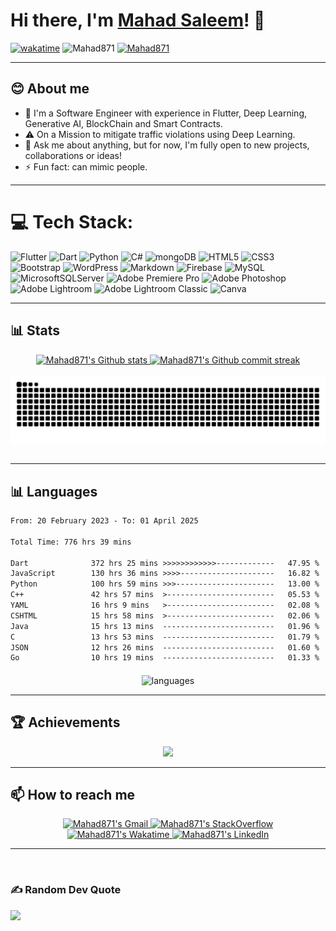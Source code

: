 <!-- markdownlint-disable MD033 MD042-->

# Hi there, I'm **[Mahad Saleem](https://mahad871.github.io/My-Portfolio/)**! 👋

[![wakatime](https://wakatime.com/badge/user/0dcf0bfd-0b5e-4de4-a8e6-9a5afd9ec4a0.svg)](https://wakatime.com/@0dcf0bfd-0b5e-4de4-a8e6-9a5afd9ec4a0)
	<img src="https://komarev.com/ghpvc/?username=Mahad871&label=Profile%20views&color=0e75b6&style=plastic" alt="Mahad871" /> 
	<a href = "https://commits.top/pakistan.html" target="_blank">
	</a>
	<a href = "https://github.com/Mahad871/Flutter-Projects" target="_blank">
 	<img src="https://img.shields.io/badge/Try%20My%20Apps-Click%20Here-red" alt="Mahad871" /> 
	</a>


---

## **😊 About me**

- 🌱 I'm a Software Engineer with experience in Flutter, Deep Learning, Generative AI, BlockChain and Smart Contracts.
- ⚠️ On a Mission to mitigate traffic violations using Deep Learning.
- 💬 Ask me about anything, but for now, I'm fully open to new projects, collaborations or ideas!
- ⚡ Fun fact: can mimic people.

---

# 💻 Tech Stack:

![Flutter](https://img.shields.io/badge/Flutter-%2302569B.svg?style=for-the-badge&logo=Flutter&logoColor=white) ![Dart](https://img.shields.io/badge/dart-%230175C2.svg?style=for-the-badge&logo=dart&logoColor=white) ![Python](https://img.shields.io/badge/python-3670A0?style=for-the-badge&logo=python&logoColor=ffdd54) ![C#](https://img.shields.io/badge/c%23-%23239120.svg?style=for-the-badge&logo=c-sharp&logoColor=white) ![mongoDB](https://img.shields.io/badge/mongodb-%1234567C.svg?&style=for-the-badge&logo=mongodb&logoColor=green) ![HTML5](https://img.shields.io/badge/html5-%23E34F26.svg?style=for-the-badge&logo=html5&logoColor=white) ![CSS3](https://img.shields.io/badge/css3-%231572B6.svg?style=for-the-badge&logo=css3&logoColor=white) ![Bootstrap](https://img.shields.io/badge/bootstrap-%23563D7C.svg?style=for-the-badge&logo=bootstrap&logoColor=white) ![WordPress](https://img.shields.io/badge/WordPress-%23117AC9.svg?style=for-the-badge&logo=WordPress&logoColor=white) ![Markdown](https://img.shields.io/badge/markdown-%23000000.svg?style=for-the-badge&logo=markdown&logoColor=white) ![Firebase](https://img.shields.io/badge/firebase-%23039BE5.svg?style=for-the-badge&logo=firebase) ![MySQL](https://img.shields.io/badge/mysql-%2300f.svg?style=for-the-badge&logo=mysql&logoColor=white) ![MicrosoftSQLServer](https://img.shields.io/badge/Microsoft%20SQL%20Server-CC2927?style=for-the-badge&logo=microsoft%20sql%20server&logoColor=white) ![Adobe Premiere Pro](https://img.shields.io/badge/Adobe%20Premiere%20Pro-9999FF.svg?style=for-the-badge&logo=Adobe%20Premiere%20Pro&logoColor=white) ![Adobe Photoshop](https://img.shields.io/badge/adobephotoshop-%2331A8FF.svg?style=for-the-badge&logo=adobephotoshop&logoColor=white) ![Adobe Lightroom](https://img.shields.io/badge/Adobe%20Lightroom-31A8FF.svg?style=for-the-badge&logo=Adobe%20Lightroom&logoColor=white) ![Adobe Lightroom Classic](https://img.shields.io/badge/Adobe%20Lightroom%20Classic-31A8FF.svg?style=for-the-badge&logo=Adobe%20Lightroom%20Classic&logoColor=white) ![Canva](https://img.shields.io/badge/Canva-%2300C4CC.svg?style=for-the-badge&logo=Canva&logoColor=white) 

---

## **📊 Stats**
 
<div align="center" style="text-align:center">
    <a href="#">
        <img width="50%" src="https://github-readme-stats.vercel.app/api?username=Mahad871&&show_icons=true&count_private=true&hide_border=true&theme=radical"
            alt="Mahad871's Github stats">
    </a>
    <a href="#">
        <img width="50%" src="https://github-readme-streak-stats.herokuapp.com?user=Mahad871&theme=radical&hide_border=true&date_format=j%20M%5B%20Y%5D"
            alt="Mahad871's Github commit streak">
    </a>
</div>
<br>

<div align="center" style="text-align:center">
    <img src="https://github.com/Mahad871/Mahad871/blob/output/github-contribution-grid-snake-dark.svg" alt="snake" align="center">
</div>
<br>

---

## **📊 Languages**
<!--START_SECTION:waka-->

```txt
From: 20 February 2023 - To: 01 April 2025

Total Time: 776 hrs 39 mins

Dart              372 hrs 25 mins >>>>>>>>>>>>-------------   47.95 %
JavaScript        130 hrs 36 mins >>>>---------------------   16.82 %
Python            100 hrs 59 mins >>>----------------------   13.00 %
C++               42 hrs 57 mins  >------------------------   05.53 %
YAML              16 hrs 9 mins   >------------------------   02.08 %
CSHTML            15 hrs 58 mins  >------------------------   02.06 %
Java              15 hrs 13 mins  -------------------------   01.96 %
C                 13 hrs 53 mins  -------------------------   01.79 %
JSON              12 hrs 26 mins  -------------------------   01.60 %
Go                10 hrs 19 mins  -------------------------   01.33 %
```

<!--END_SECTION:waka-->

<div align="center" style="text-align:center">
    <img src="https://wakatime.com/share/@Mahad871/6d09ae3c-9f10-4cdf-a040-0296962be1d7.svg" alt="languages" align="middle" height=400>
</div>

---

## **🏆 Achievements**

<div align="center" style="text-align:center">
<img src="https://github-profile-trophy.vercel.app/?username=Mahad871&theme=dracula" /><br />
</div>

---

## **📫 How to reach me**

<div align="center" style="text-align:center">
    <a href="mailto:ms.asd871@gmail.com">
        <img src="https://img.shields.io/badge/-Gmail-EA4335?style=for-the-badge&logo=Gmail&logoColor=white"
            alt="Mahad871's Gmail">
    </a>
    <a href="https://stackoverflow.com/users/13478513/mahad-saleem?tab=profile">
        <img src="https://img.shields.io/badge/-SO-F58025?style=for-the-badge&logo=StackOverflow&logoColor=white"
            alt="Mahad871's StackOverflow">
    </a>
    <a href="https://wakatime.com/@Mahad871">
        <img src="https://img.shields.io/badge/-WakaTime-c14430?style=for-the-badge&logo=Wakatime&logoColor=white@Josee9988&color=green"
            alt="Mahad871's Wakatime">
    </a>
    <a href="https://www.linkedin.com/in/mahad-saleem-9a74b9226">
        <img src="https://img.shields.io/badge/LinkedIn-0A66C2?style=for-the-badge&logo=linkedin&logoColor=white"
            alt="Mahad871's LinkedIn">
    </a>
</div>

---

<br>

### ✍️ Random Dev Quote
![](https://quotes-github-readme.vercel.app/api?type=horizontal&theme=radical)

<!--<img src='https://random-memer.herokuapp.com/' title="Meme" alt="Please refresh the page if the meme doesn't show up.">-->

